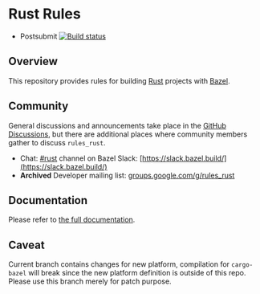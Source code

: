 # Rust Rules

* Postsubmit [![Build status](https://badge.buildkite.com/76523cc666caab9ca91c2a08d9ac8f84af28cb25a92f387293.svg?branch=main)](https://buildkite.com/bazel/rustlang-rules-rust-postsubmit?branch=main)

## Overview

This repository provides rules for building [Rust](https://www.rust-lang.org/) projects with [Bazel](https://bazel.build/).

## Community

General discussions and announcements take place in the [GitHub Discussions](https://github.com/bazelbuild/rules_rust/discussions), but there are
additional places where community members gather to discuss `rules_rust`.

* Chat: [#rust](https://bazelbuild.slack.com/archives/CSV56UT0F) channel on Bazel Slack: [https://slack.bazel.build/](https://slack.bazel.build/)
* **Archived** Developer mailing list: [groups.google.com/g/rules_rust](https://groups.google.com/g/rules_rust)

## Documentation

<!-- TODO: Render generated docs on the github pages site again, https://bazelbuild.github.io/rules_rust/ -->

Please refer to [the full documentation](https://bazelbuild.github.io/rules_rust).

## Caveat
Current branch contains changes for new platform, compilation for `cargo-bazel` will break since the new platform definition is outside of this repo. Please use this branch merely for patch purpose.
